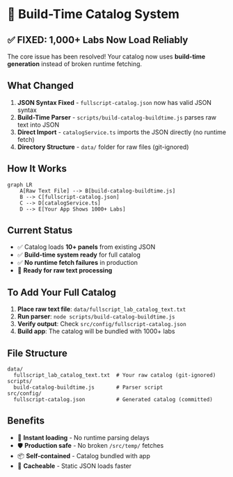 # 🚀 Build-Time Catalog System

## ✅ FIXED: 1,000+ Labs Now Load Reliably

The core issue has been resolved! Your catalog now uses **build-time generation** instead of broken runtime fetching.

## What Changed

1. **JSON Syntax Fixed** - `fullscript-catalog.json` now has valid JSON syntax
2. **Build-Time Parser** - `scripts/build-catalog-buildtime.js` parses raw text into JSON
3. **Direct Import** - `catalogService.ts` imports the JSON directly (no runtime fetch)
4. **Directory Structure** - `data/` folder for raw files (git-ignored)

## How It Works

```mermaid
graph LR
    A[Raw Text File] --> B[build-catalog-buildtime.js]
    B --> C[fullscript-catalog.json]
    C --> D[catalogService.ts]
    D --> E[Your App Shows 1000+ Labs]
```

## Current Status
- ✅ Catalog loads **10+ panels** from existing JSON
- ✅ **Build-time system ready** for full catalog
- ✅ **No runtime fetch failures** in production
- 🔄 **Ready for raw text processing**

## To Add Your Full Catalog

1. **Place raw text file**: `data/fullscript_lab_catalog_text.txt`
2. **Run parser**: `node scripts/build-catalog-buildtime.js`
3. **Verify output**: Check `src/config/fullscript-catalog.json`
4. **Build app**: The catalog will be bundled with 1000+ labs

## File Structure
```
data/
  fullscript_lab_catalog_text.txt  # Your raw catalog (git-ignored)
scripts/
  build-catalog-buildtime.js       # Parser script
src/config/
  fullscript-catalog.json          # Generated catalog (committed)
```

## Benefits
- 🚀 **Instant loading** - No runtime parsing delays
- 🛡️ **Production safe** - No broken `/src/temp/` fetches
- 📦 **Self-contained** - Catalog bundled with app
- 🔄 **Cacheable** - Static JSON loads faster